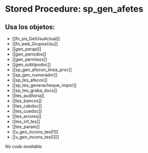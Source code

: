 # Stored Procedure: sp_gen_afetes

## Usa los objetos:
- [[fn_sis_GetUsuActual]]
- [[fn_web_GruposUsu]]
- [[gen_perapl]]
- [[gen_periodos]]
- [[gen_permisos]]
- [[gen_subtipodoc]]
- [[sp_gen_afecon_linea_proc]]
- [[sp_gen_numerador]]
- [[sp_tes_afecon]]
- [[sp_tes_generacheque_impor]]
- [[sp_tes_graba_docs]]
- [[tes_auditoria]]
- [[tes_bancos]]
- [[tes_cabdoc]]
- [[tes_cuedoc]]
- [[tes_errores]]
- [[tes_inf_tes]]
- [[tes_param]]
- [[v_gen_incons_tes01]]
- [[v_gen_incons_tes02]]

*No code available.*
